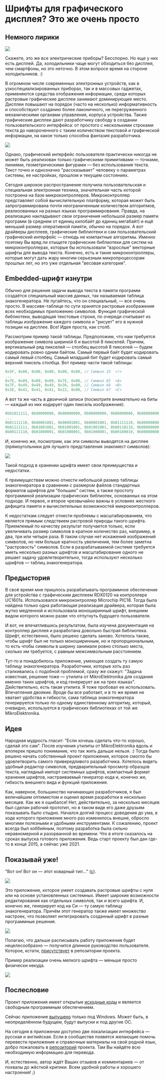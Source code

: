 # Шрифты для графического дисплея? Это же очень просто



## Немного лирики

![](kdpv.jpg)

Скажете, это же все электрические приборы? Бесспорно. Но еще у них есть дисплей. Да, холодильники  чаще могут обходиться без дисплея, чем смартфоны, но это неточно. В этом вопросе время на стороне холодильников. :)

В огромном числе современных электронных устройств, как в узкоспециализированных приборах, так и в массовых гаджетах, применяются средства отображения информации, среди которых растровые графические дисплеи занимают доминирующее место. Дисплеи повышают на порядок (часто на несколько) информативность и способствуют созданию более лаконичного, не перегруженного механическими органами управления, корпуса устройства. Также графические дисплеи дают разработчику свободу в создании пользовательского интерфейса: от простого с несколькими строками текста до навороченного с таким количеством текстовой и графической информации, на какое только способна фантазия разработчика.

![](a1.gif)

Однако, графический интерфейс пользователя практически никогда не может быть реализован только графическими примитивами — точками, линиями, геометрическими фигурами — без использования текста. Текст точно и однозначно "рассказывает" человеку о параметрах системы, ее настройках, прошлом и текущем состояниях.

Сегодня широкое распространение получила пользовательская и специальная электронная техника, значительная часть которой построена на базе микроконтроллеров. Микроконтроллер представляет собой вычислительную платформу, которая может быть запрограммирована почти неограниченным количеством алгоритмов, реализованных на разных языках программирования. Правда, на реализацию накладывают свои ограничения небольшой размер памяти программ (в среднем от единиц килобайт до единиц мегабайт) и ещё меньший размер оперативной памяти, обычно на порядок. А вот драйверы дисплеев, графические библиотеки и сам пользовательский графический интерфейс — отнюдь не компактные алгоритмы. Именно поэтому Вы вряд ли отыщете графические библиотеки для систем на микроконтроллерах, которые бы использовали "взрослые" векторные шрифты для вывода текста. Конечно, есть и такие микроконтроллеры, которые могут дать жару многим серьезным микропроцессорам прошлых лет, но это уже отдельная "весовая категория".



## Embedded-шрифт изнутри

Обычно для решения задачи вывода текста в памяти программ создаётся специальный массив данных, так называемая таблица знакогенератора. Не пугайтесь, что он специальный, — все очень просто. В массиве-таблице по сути хранятся растровые изображения всех необходимых приложению символов. Функция графической библиотеки, выводящая текстовые строки, по очереди считывает из таблицы изображение каждого символа и "рисует" его в нужной позиции на дисплее. Все! Идея проста, как столб.

Рассмотрим пример такой таблицы. Предположим, что нам требуется изображение символа шириной 6 и высотой 8 пикселей. Причем, вертикальный ряд пикселей — столбец высотой 8 пикселей — будем кодировать ровно одним байтом. Самый первый байт будет кодировать самый левый столбец. Самый младший бит будет кодировать самый верхний пиксель столбца. Вот пример части такой таблицы:

```c
0x5F, 0x00, 0x00, 0x00, 0x00, 0x00, // Символ 33  <!>
...
0x7E, 0x09, 0x09, 0x09, 0x7E, 0x00, // Символ 65  <A> 
0x7F, 0x49, 0x49, 0x49, 0x36, 0x00, // Символ 66  <B> 
0x3E, 0x41, 0x41, 0x41, 0x22, 0x00, // Символ 67  <C> 
```

А вот та же часть в двоичной записи (посмотрите внимательно на биты — каждый из них кодирует один пиксель изображения):

```c
0b01011111, 0b00000000, 0b00000000, 0b00000000, 0b00000000, 0b00000000, // Символ 33  <!> 
...
0b01111110, 0b00001001, 0b00001001, 0b00001001, 0b01111110, 0b00000000, // Символ 65  <A> 
0b01111111, 0b01001001, 0b01001001, 0b01001001, 0b00110110, 0b00000000, // Символ 66  <B> 
0b00111110, 0b01000001, 0b01000001, 0b01000001, 0b00100010, 0b00000000, // Символ 67  <C> 
```

И, конечно же, посмотрим, как эти символы выводятся на дисплее (прямоугольники для лучшего представления знакомест символов):

![](e1.png)

Такой подход в хранении шрифта имеет свои преимущества и недостатки.

К преимуществам можно отнести небольшой размер таблицы знакогенератора в сравнении с размером файлов стандартных форматов шрифтов для "больших" систем, а также простоту программной реализации графических библиотек, основанных на этом подходе. И первое, и второе чрезвычайно важны в условиях жесткого дефицита памяти и вычислительных возможностей микроконтроллеров.

К недостаткам следует отнести проблемы с масштабированием, что является прямым следствием растровой природы такого шрифта. Приемлемый по качеству результат получается только, если увеличивать размер символов в кратное количество раз, например, в два, три или четыре раза. В таком случае нет искажений изображений символов, но чем больше кратность увеличения, тем более заметна "растровость" символов. Если в разрабатываемой системе требуется иметь несколько разных шрифтов и масштабирование одного не решает задачу удовлетворительно, тогда используют несколько шрифтов — таблиц знакогенератора.



## Предыстория

В своё время мне пришлось разрабатывать программное обеспечение для устройства с графическим дисплеем RDX0120 на контроллере UC1601s. Использовался микроконтроллер Microchip PIC18. Тогда была найдена только одна работающая реализация драйвера, которая была жутко медленной и использовала моноширинный шрифт, внешним видом которого можно разве что отпугнуть будущего пользователя.

И вот, не впечатлившись результатом, была изучена документация на контроллер дисплея и разработана довольно быстрая библиотека. Шрифт, естественно, было решено сделать заново. Хотелось также, чтобы шрифт был не только моноширинным, но и пропорциональным, то есть чтобы символы в ширину занимали ровно столько места, сколько им требуется, с равным межсимвольным расстоянием.

Тут-то и понадобилось приложение, умеющее создать ту самую таблицу знакогенератора. Разработчики, которые хоть раз сталкивались с подобной проблемой, сразу же скажут: "Задача известная, решение тоже — утилита от MikroElektronika для создания именно таких шрифтов, и код генерирует аж на трех языках". Действительно, есть такая утилита. Я тоже пробовал ее использовать. Впечатления двоякие. Вроде бы все работает, и в то же время не хватает удобства и гибкости, сама таблица знакогенератора генерируется только по одному единственному алгоритму, который, очевидно, используется в графических библиотеках от той же MikroElektronika.



## Идея

Народная мудрость гласит: "Если хочешь сделать что-то хорошо, сделай это сам". После изучения утилиты от MikroElektronika вдоль и впоперек пришло понимание, что так жить дальше нельзя. :) Тогда было решено начать собственный проект приложения, которое смогло бы удовлетворить самого привередливого разработчика. Хотелось видеть удобный редактор символов, предварительный просмотр образцов текста, наглядный импорт системных шрифтов, компактный формат хранения шрифтов, настраиваемый генератор кода и, конечно же, гибкость внешнего вида и функций приложения.

Как, наверное, большинство начинающих разработчиков, я был величайшим оптимистом и оценил время разработки в несколько месяцев. Как же я ошибался! Нет, действительно, за несколько месяцев был сделан рабочий прототип, но в таком виде его даже друзьям показывать было стыдно. Начался долгий процесс доведения до ума, в ходе которого приложение много раз изменилось внешне, обросло многими полезными и удобными инструментами. К сожалению, проект всегда был хоббийным, поэтому разработка была сильно неравномерной и разорванной во времени. Что в итоге сказалось на сроках выпуска готового приложения. Ведь старт проекту был дан где-то в конце 2015, а сейчас уже 2021.



## Показывай уже!

"Вот он! Вот он — этот коварный тип..." ([с](https://www.youtube.com/watch?v=jFknbXtzHpM)).

![](s1.png)

Это приложение, которое умеет создавать растровые шрифты с нуля или на основе установленных системных. Имеет широкие возможности редактирования как отдельных символов, так и всего шрифта. И, конечно же, генерирует код на Си — ту самую таблицу знакогенератора. Причём этот генератор также имеет множество настроек, что позволяет интегрировать созданный шрифт в разные программные решения.

![](s6.png)

Полагаю, что дальше расписывать работу приложения будет нецелесообразно — получится длинное руководство пользователя. Которое, кстати, [присутствует](https://gitlab.com/riva-lab/matrixFont/-/blob/master/help/matrixFont-help.md) в репозитории проекта.

Пример реализации очень мелкого шрифта — меньше просто физически некуда.

![](a1.jpg)



## Послесловие

Проект приложения имеет открытые [исходные коды](https://gitlab.com/riva-lab/matrixFont) и является свободным программным обеспечением.

Сейчас приложение [выпущено](https://gitlab.com/riva-lab/matrixFont/-/releases) только под Windows. Может быть, в неопределённом будущем, будут выпуски и под другие ОС.

На сегодня в приложении доступно две локализации интерфейса — русская и английская. Если в сообществе появятся желающие помочь перевести приложение и справочные материалы на свой родной язык, добро пожаловать в [репозиторий](https://gitlab.com/riva-lab/matrixFont) проекта. Там Вы найдёте всю необходимую информацию для перевода.

И, естественно, автор ждёт Ваших отзывов и комментариев — от похвалы до жёсткой критики. Всем удобной работы и хорошего настроения! ;)

